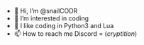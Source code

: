 - 👋 Hi, I’m @snailCODR
- 👀 I’m interested in coding
- 🌱 I like coding in Python3 and Lua
- 📫 How to reach me Discord = (_cryptition_)
